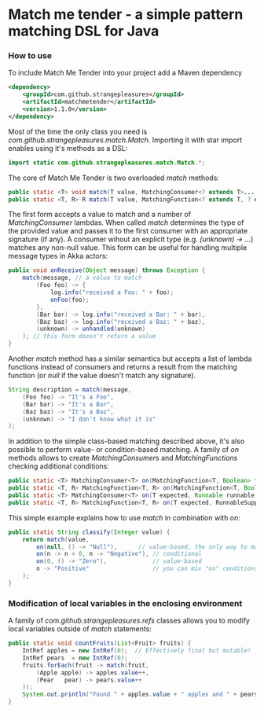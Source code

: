# Match me tender - a simple pattern matching DSL for Java

### How to use
To include Match Me Tender into your project add a Maven dependency
```xml
<dependency>
	<groupId>com.github.strangepleasures</groupId>
	<artifactId>matchmetender</artifactId>
	<version>1.1.0</version>
</dependency>
```
Most of the time the only class you need is *com.github.strangepleasures.match.Match*. Importing it with star import enables using it's methods as a DSL:
```java
import static com.github.strangepleasures.match.Match.*;
```
The core of Match Me Tender is two overloaded *match* methods:
```java
public static <T> void match(T value, MatchingConsumer<? extends T>... consumers) { ... }
public static <T, R> R match(T value, MatchingFunction<? extends T, ? extends R>... functions) { ... }
```
The first form accepts a value to match and a number of *MatchingConsumer* lambdas. When called *match* determines the type of the provided value and passes it to the first consumer with an appropriate signature (if any). A consumer wihout an explicit type (e.g. *(unknown) -> ...*) matches any non-null value. 
This form can be useful for handling multiple message types in Akka actors:
```java
public void onReceive(Object message) throws Exception {
	match(message, // a value to match
		(Foo foo) -> { 
			log.info("received a Foo: " + foo); 
			onFoo(foo);
		}, 
		(Bar bar) -> log.info("received a Bar: " + bar),
		(Baz baz) -> log.info("received a Baz: " + baz),
		(unknown) -> unhandled(unknown)
	); // this form doesn't return a value
}
```
Another *match* method has a similar semantics but accepts a list of lambda functions instead of consumers and returns a result from the matching function (or *null* if the value doesn't match any signature).
```java
String description = match(message, 
	(Foo foo) -> "It's a Foo", 
	(Bar bar) -> "It's a Bar",
	(Baz baz) -> "It's a Baz",
	(unknown) -> "I don't know what it is"
); 
```
In addition to the simple class-based matching described above, it's also possible to perform value- or condition-based matching. A family of *on* methods allows to create *MatchingConsumer*s and *MatchingFunction*s checking additional conditions:
```java
public static <T> MatchingConsumer<T> on(MatchingFunction<T, Boolean> filter, MatchingConsumer<? super T> action) { ... }
public static <T, R> MatchingFunction<T, R> on(MatchingFunction<T, Boolean> filter, MatchingFunction<? super T, R> mapper) { ... }
public static <T> MatchingConsumer<T> on(T expected, Runnable runnable) { ... }
public static <T, R> MatchingFunction<T, R> on(T expected, RunnableSupplier<R> supplier) { ... }
```
This simple example explains how to use *match* in combination with *on*:
```java
public static String classify(Integer value) {
	return match(value,
		on(null, () -> "Null"), 	 // value-based, the only way to match null
		on(n -> n < 0, n -> "Negative"), // conditional
		on(0, () -> "Zero"),             // value-based
		n -> "Positive"                  // you can mix "on" conditions with simple lambdas
	);
}
```
### Modification of local variables in the enclosing environment
A family of *com.github.strangepleasures.refs* classes allows you to modify local variables outside of *match* statements:
```java
public static void countFruits(List<Fruit> fruits) {
	IntRef apples = new IntRef(0);  // Effectively final but mutable!
	IntRef pears  = new IntRef(0);
	fruits.forEach(fruit -> match(fruit,
		(Apple apple) -> apples.value++,
		(Pear   pear) -> pears.value++
	));
	System.out.println("Found " + apples.value + " apples and " + pears.value + " pears.");
}
```
